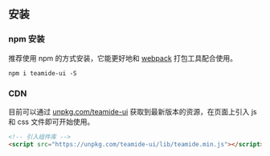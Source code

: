 ## 安装

### npm 安装

推荐使用 npm 的方式安装，它能更好地和 [webpack](https://webpack.js.org/) 打包工具配合使用。

``` shell
npm i teamide-ui -S
```
### CDN

目前可以通过 [unpkg.com/teamide-ui](https://unpkg.com/teamide-ui/) 获取到最新版本的资源，在页面上引入 js 和 css 文件即可开始使用。

``` html
<!-- 引入组件库 -->
<script src="https://unpkg.com/teamide-ui/lib/teamide.min.js"></script>

```
